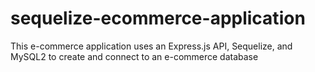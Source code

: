 # sequelize-ecommerce-application
This e-commerce application uses an Express.js API, Sequelize, and MySQL2 to create and connect to an e-commerce database
